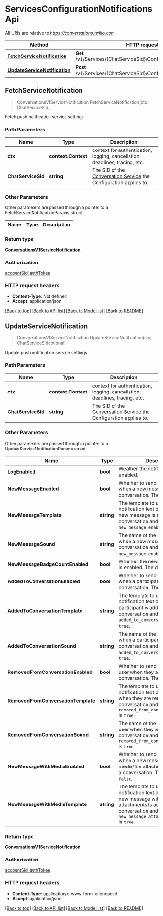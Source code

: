 # ServicesConfigurationNotificationsApi

All URIs are relative to *https://conversations.twilio.com*

Method | HTTP request | Description
------------- | ------------- | -------------
[**FetchServiceNotification**](ServicesConfigurationNotificationsApi.md#FetchServiceNotification) | **Get** /v1/Services/{ChatServiceSid}/Configuration/Notifications | 
[**UpdateServiceNotification**](ServicesConfigurationNotificationsApi.md#UpdateServiceNotification) | **Post** /v1/Services/{ChatServiceSid}/Configuration/Notifications | 



## FetchServiceNotification

> ConversationsV1ServiceNotification FetchServiceNotification(ctx, ChatServiceSid)



Fetch push notification service settings

### Path Parameters


Name | Type | Description
------------- | ------------- | -------------
**ctx** | **context.Context** | context for authentication, logging, cancellation, deadlines, tracing, etc.
**ChatServiceSid** | **string** | The SID of the [Conversation Service](https://www.twilio.com/docs/conversations/api/service-resource) the Configuration applies to.

### Other Parameters

Other parameters are passed through a pointer to a FetchServiceNotificationParams struct


Name | Type | Description
------------- | ------------- | -------------

### Return type

[**ConversationsV1ServiceNotification**](ConversationsV1ServiceNotification.md)

### Authorization

[accountSid_authToken](../README.md#accountSid_authToken)

### HTTP request headers

- **Content-Type**: Not defined
- **Accept**: application/json

[[Back to top]](#) [[Back to API list]](../README.md#documentation-for-api-endpoints)
[[Back to Model list]](../README.md#documentation-for-models)
[[Back to README]](../README.md)


## UpdateServiceNotification

> ConversationsV1ServiceNotification UpdateServiceNotification(ctx, ChatServiceSidoptional)



Update push notification service settings

### Path Parameters


Name | Type | Description
------------- | ------------- | -------------
**ctx** | **context.Context** | context for authentication, logging, cancellation, deadlines, tracing, etc.
**ChatServiceSid** | **string** | The SID of the [Conversation Service](https://www.twilio.com/docs/conversations/api/service-resource) the Configuration applies to.

### Other Parameters

Other parameters are passed through a pointer to a UpdateServiceNotificationParams struct


Name | Type | Description
------------- | ------------- | -------------
**LogEnabled** | **bool** | Weather the notification logging is enabled.
**NewMessageEnabled** | **bool** | Whether to send a notification when a new message is added to a conversation. The default is `false`.
**NewMessageTemplate** | **string** | The template to use to create the notification text displayed when a new message is added to a conversation and `new_message.enabled` is `true`.
**NewMessageSound** | **string** | The name of the sound to play when a new message is added to a conversation and `new_message.enabled` is `true`.
**NewMessageBadgeCountEnabled** | **bool** | Whether the new message badge is enabled. The default is `false`.
**AddedToConversationEnabled** | **bool** | Whether to send a notification when a participant is added to a conversation. The default is `false`.
**AddedToConversationTemplate** | **string** | The template to use to create the notification text displayed when a participant is added to a conversation and `added_to_conversation.enabled` is `true`.
**AddedToConversationSound** | **string** | The name of the sound to play when a participant is added to a conversation and `added_to_conversation.enabled` is `true`.
**RemovedFromConversationEnabled** | **bool** | Whether to send a notification to a user when they are removed from a conversation. The default is `false`.
**RemovedFromConversationTemplate** | **string** | The template to use to create the notification text displayed to a user when they are removed from a conversation and `removed_from_conversation.enabled` is `true`.
**RemovedFromConversationSound** | **string** | The name of the sound to play to a user when they are removed from a conversation and `removed_from_conversation.enabled` is `true`.
**NewMessageWithMediaEnabled** | **bool** | Whether to send a notification when a new message with media/file attachments is added to a conversation. The default is `false`.
**NewMessageWithMediaTemplate** | **string** | The template to use to create the notification text displayed when a new message with media/file attachments is added to a conversation and `new_message.attachments.enabled` is `true`.

### Return type

[**ConversationsV1ServiceNotification**](ConversationsV1ServiceNotification.md)

### Authorization

[accountSid_authToken](../README.md#accountSid_authToken)

### HTTP request headers

- **Content-Type**: application/x-www-form-urlencoded
- **Accept**: application/json

[[Back to top]](#) [[Back to API list]](../README.md#documentation-for-api-endpoints)
[[Back to Model list]](../README.md#documentation-for-models)
[[Back to README]](../README.md)

